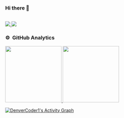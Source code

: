 ### Hi there 👋

<br/>

<a href="https://www.linkedin.com/in/jo%C3%A3o-victor-martins-rey/">
   <img src="https://img.shields.io/badge/LinkedIn-0077B5?style=for-the-badge&logo=linkedin&logoColor=white" />
</a>

<a href="https://gitlab.com/JVMR">
   <img src="https://img.shields.io/badge/GitLab-330F63?style=for-the-badge&logo=gitlab&logoColor=white" />
</a>

<br/>

### ⚙️ &nbsp;GitHub Analytics

<p align="left">
    <a href="https://github.com/JVMR37">
    <img height="180em" src="https://github-readme-stats-eight-theta.vercel.app/api?username=JVMR37&show_icons=true&theme=radical&include_all_commits=true&count_private=true"/>
    <img height="180em" src="https://github-readme-stats-eight-theta.vercel.app/api/top-langs/?username=JVMR37&layout=compact&custom_title&langs_count=8&theme=radical"/>
    </a>
</p>

<a href="https://github.com/ashutosh00710/github-readme-activity-graph"><img alt="DenverCoder1's Activity Graph" src="https://activity-graph.herokuapp.com/graph?username=JVMR37&bg_color=141321&color=F8D866&line=F85D7F&point=FFFFFF&hide_border=true" /></a>
